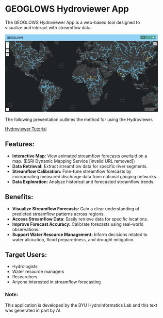# GEOGLOWS Hydroviewer App
The GEOGLOWS Hydroviewer App is a web-based tool designed to visualize and interact with streamflow data.

![image](img6.png)

The following presentation outlines the method for using the
Hydroviewer. 

[Hydroviewer Tutorial](https://byu.sharepoint.com/:p:/r/sites/BYUHydroinformaticsLaboratory/Shared%20Documents/geoglows-training/GEOGLOWS%20Master%20Training%20Materials/Accessing%20GEOGLOWS%20Data/GEOGloWS%20Hydroviewer%20Tutorial%20.pptx?d=w85886b618747498999f74dac596a7f47&csf=1&web=1&e=IusrWy)

## Features:

* <b>Interactive Map:</b> View animated streamflow forecasts overlaid on a map. (ESRI Dynamic Mapping Service [invalid URL removed])
* <b>Data Retrieval:</b> Extract streamflow data for specific river segments.
* <b>Streamflow Calibration:</b> Fine-tune streamflow forecasts by incorporating measured discharge data from national gauging networks.
* <b>Data Exploration:</b> Analyze historical and forecasted streamflow trends.

## Benefits:

* <b>Visualize Streamflow Forecasts:</b> Gain a clear understanding of predicted streamflow patterns across regions.
* <b>Access Streamflow Data:</b> Easily retrieve data for specific locations.
* <b>Improve Forecast Accuracy:</b> Calibrate forecasts using real-world observations.
* <b>Support Water Resource Management:</b> Inform decisions related to water allocation, flood preparedness, and drought mitigation.

## Target Users:

* Hydrologists
* Water resource managers
* Researchers
* Anyone interested in streamflow forecasting

### Note:

This application is developed by the BYU Hydroinformatics Lab and this text was generated in part by AI.